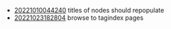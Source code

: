 - [20221010044240](/zet/20221010044240/README.md) titles of nodes should repopulate
- [20221023182804](/zet/20221023182804/README.md) browse to tagindex pages
